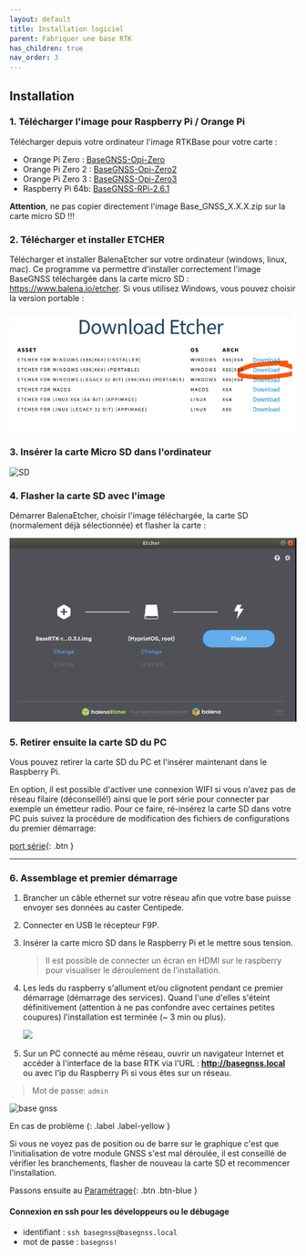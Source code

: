 ```yaml
---
layout: default
title: Installation logiciel
parent: Fabriquer une base RTK
has_children: true
nav_order: 3
---
```


## Installation

### 1. Télécharger l'image pour Raspberry Pi / Orange Pi

Télécharger depuis votre ordinateur l'image RTKBase pour votre carte :
 - Orange Pi Zero : [BaseGNSS-Opi-Zero](https://github.com/Stefal/build/releases/download/2.6.0_24.05/Armbian-unofficial_24.5.1_RTKBase_2.6.0_Orangepizero_bookworm_current_6.6.31_minimal.zip)
 - Orange Pi Zero 2 : [BaseGNSS-Opi-Zero2](https://github.com/Stefal/build/releases/download/2.6.0_24.05/Armbian-unofficial_24.5.1_RTKBase_2.6.0_Orangepizero2_bookworm_current_6.6.31_minimal.zip)
 - Orange Pi Zero 3 : [BaseGNSS-Opi-Zero3](https://github.com/Stefal/build/releases/download/2.6.0_24.05/Armbian-unofficial_24.5.1_RTKBase_2.6.0_Orangepizero3_bookworm_current_6.6.31_minimal.zip)
 - Raspberry Pi 64b: [BaseGNSS-RPi-2.6.1](https://github.com/CentipedeRTK/pi-gen_RTKbase/releases/download/RTKBase-GNSS-RPi-2.6.1/image_2024-08-27-RTKBase-2-6-1_bookworm_64-lite.zip)

**Attention**, ne pas copier directement l'image Base_GNSS_X.X.X.zip sur la carte micro SD !!!

### 2. Télécharger et installer ETCHER

Télécharger et installer BalenaEtcher sur votre ordinateur (windows, linux, mac). Ce programme va permettre d'installer correctement l'image BaseGNSS téléchargée dans la carte micro SD : <https://www.balena.io/etcher>. Si vous utilisez Windows, vous pouvez choisir la version portable :

  ![Etcher Website](/assets/images/install/balena_etcher_website.png)

### 3. Insérer la carte Micro SD dans l'ordinateur

   ![SD](https://encrypted-tbn0.gstatic.com/images?q=tbn:ANd9GcRrqS8MhQYdjrRmaYZS-RCtgLIrhB8gdLaxUmAfey96t6YpopQr)

### 4. Flasher la carte SD avec l'image

Démarrer BalenaEtcher, choisir l'image téléchargée, la carte SD (normalement déjà sélectionnée) et flasher la carte :

   ![etcher](/assets/images/install/etcher.png)

### 5. Retirer ensuite la carte SD du PC

Vous pouvez retirer la carte SD du PC et l'insérer maintenant dans le Raspberry Pi.

En option, il est possible d'activer une connexion WIFI si vous n'avez pas de réseau filaire (déconseillé!) ainsi que le port série pour connecter par exemple un émetteur radio. Pour ce faire, ré-insérez la carte SD dans votre PC puis suivez la procédure de modification des fichiers de configurations du premier démarrage:

[port série](port_serie){: .btn }

----

### 6. Assemblage et premier démarrage

1. Brancher un câble ethernet sur votre réseau afin que votre base puisse envoyer ses données au caster Centipede.
2. Connecter en USB le récepteur F9P.
3. Insérer la carte micro SD dans le Raspberry Pi et le mettre sous tension.

    > Il est possible de connecter un écran en HDMI sur le raspberry pour visualiser le déroulement de l'installation.

4. Les leds du raspberry s'allument et/ou clignotent pendant ce premier démarrage (démarrage des services). Quand l'une d'elles s'éteint définitivement (attention à ne pas confondre avec certaines petites coupures) l'installation est terminée (~ 3 min ou plus).

    ![](https://projects-static.raspberrypi.org/projects/raspberry-pi-setting-up/3addc4ca2ca0b7c999bdb03a46801a729614b235/en/images/pi-plug-in.gif)

5. Sur un PC connecté au même réseau, ouvrir un navigateur Internet et accéder à l'interface de la base RTK via l'URL : **<http://basegnss.local>** ou avec l'ip du Raspberry Pi si vous êtes sur un réseau.

> Mot de passe: ```admin```

![base gnss](/assets/images/basegnss/basegnss.gif)

En cas de problème
{: .label .label-yellow }

Si vous ne voyez pas de position ou de barre sur le graphique c'est que l'initialisation de votre module GNSS s'est mal déroulée, il est conseillé de vérifier les branchements, flasher de nouveau la carte SD et recommencer l'installation.

Passons ensuite au [Paramétrage](Parametrage){: .btn .btn-blue }

#### Connexion en ssh pour les développeurs ou le débugage

* identifiant : `ssh basegnss@basegnss.local`
* mot de passe : `basegnss!`
